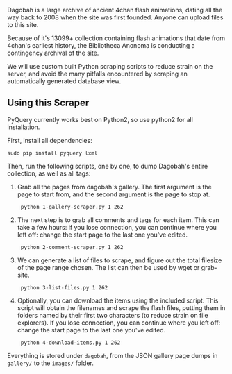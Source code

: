 Dagobah is a large archive of ancient 4chan flash animations, dating all the way back to 2008 when the site was first founded. Anyone can upload files to this site.

Because of it's 13099+ collection containing flash animations that date from 4chan's earliest history, the Bibliotheca Anonoma is conducting a contingency archival of the site.

We will use custom built Python scraping scripts to reduce strain on the server, and avoid the many pitfalls encountered by scraping an automatically generated database view.

## Using this Scraper

PyQuery currently works best on Python2, so use python2 for all installation.

First, install all dependencies:

	sudo pip install pyquery lxml

Then, run the following scripts, one by one, to dump Dagobah's entire collection, as well as all tags:

1. Grab all the pages from dagobah's gallery. The first argument is the page to start from, and the second argument is the page to stop at.

		python 1-gallery-scraper.py 1 262

2. The next step is to grab all comments and tags for each item. This can take a few hours: if you lose connection, you can continue where you left off: change the start page to the last one you've edited.

		python 2-comment-scraper.py 1 262

3. We can generate a list of files to scrape, and figure out the total filesize of the page range chosen. The list can then be used by wget or grab-site.

        python 3-list-files.py 1 262

4. Optionally, you can download the items using the included script. This script will obtain the filenames and scrape the flash files, putting them in folders named by their first two characters (to reduce strain on file explorers). If you lose connection, you can continue where you left off: change the start page to the last one you've edited.

        python 4-download-items.py 1 262

Everything is stored under `dagobah`, from the JSON gallery page dumps in `gallery/` to the `images/` folder.